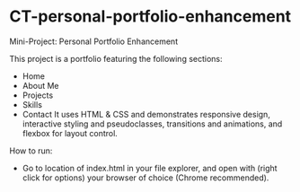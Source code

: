 # CT-personal-portfolio-enhancement
Mini-Project: Personal Portfolio Enhancement

This project is a portfolio featuring the following sections:
- Home
- About Me
- Projects
- Skills
- Contact
It uses HTML & CSS and demonstrates responsive design, interactive styling and pseudoclasses, transitions and animations, and flexbox for layout control.

How to run:
- Go to location of index.html in your file explorer, and open with (right click for options) your browser of choice (Chrome recommended).
